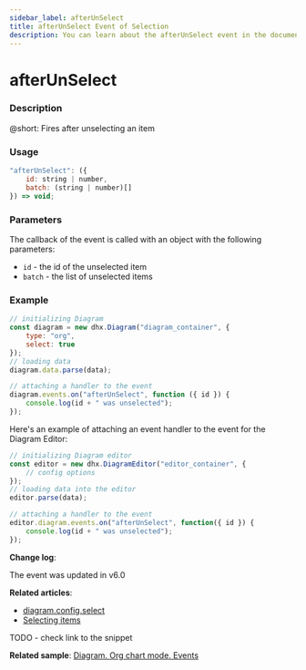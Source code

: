 ```yaml
---
sidebar_label: afterUnSelect
title: afterUnSelect Event of Selection
description: You can learn about the afterUnSelect event in the documentation of the DHTMLX JavaScript Diagram library. Browse developer guides and API reference, try out code examples and live demos, and download a free 30-day evaluation version of DHTMLX Diagram.
---
```


# afterUnSelect

### Description

@short: Fires after unselecting an item

### Usage

~~~jsx
"afterUnSelect": ({
    id: string | number, 
    batch: (string | number)[]
}) => void;
~~~

### Parameters

The callback of the event is called with an object with the following parameters:

- `id` - the id of the unselected item 
- `batch` - the list of unselected items

### Example

~~~jsx {9-12}
// initializing Diagram
const diagram = new dhx.Diagram("diagram_container", { 
    type: "org", 
    select: true        
});
// loading data
diagram.data.parse(data);

// attaching a handler to the event
diagram.events.on("afterUnSelect", function ({ id }) {
    console.log(id + " was unselected");
});
~~~

Here's an example of attaching an event handler to the event for the Diagram Editor:

~~~jsx {8-11}
// initializing Diagram editor
const editor = new dhx.DiagramEditor("editor_container", {  
    // config options
});
// loading data into the editor
editor.parse(data);

// attaching a handler to the event
editor.diagram.events.on("afterUnSelect", function({ id }) {
    console.log(id + " was unselected");
});
~~~

**Change log**: 

The event was updated in v6.0

**Related articles**:  

- [diagram.config.select](../../../api/diagram/select_property/)
- [Selecting items](../../../guides/manipulating_items/#selecting-items)

TODO - check link to the snippet

**Related sample**: [Diagram. Org chart mode. Events](https://snippet.dhtmlx.com/l38pct7c)

